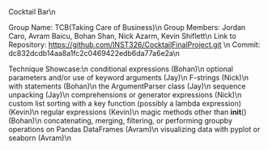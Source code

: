 Cocktail Bar\n

Group Name: TCB(Taking Care of Business)\n
Group Members: Jordan Caro, Avram Baicu, Bohan Shan, Nick Azarm, Kevin Shiflett\n
Link to Repository: https://github.com/INST326/CocktailFinalProject.git \n
Commit: dc832dcdb14aa8a1fc2c0469422edb6da77a6e2a\n

Technique Showcase:\n
conditional expressions (Bohan)\n
optional parameters and/or use of keyword arguments (Jay)\n
F-strings (Nick)\n
with statements (Bohan)\n
the ArgumentParser class (Jay)\n
sequence unpacking (Jay)\n
comprehensions or generator expressions (Nick)\n
custom list sorting with a key function (possibly a lambda expression) (Kevin)\n
regular expressions (Kevin)\n
magic methods other than __init__() (Bohan)\n
concatenating, merging, filtering, or performing groupby operations on Pandas DataFrames (Avram)\n
visualizing data with pyplot or seaborn (Avram)\n
